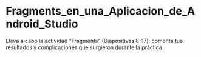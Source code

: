 # Fragments_en_una_Aplicacion_de_Android_Studio
Lleva a cabo la actividad “Fragments” (Diapositivas 8-17); comenta tus resultados y complicaciones que surgieron durante la práctica.
